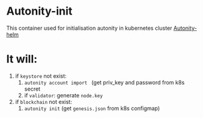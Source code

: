 # Autonity-init
This container used for initialisation autonity in kubernetes cluster
[Autonity-helm](https://github.com/clearmatics/autonity-helm)

# It will:

1. if `keystore` not exist:  
   1. `autonity account import ` (get priv_key and password from k8s secret
   1. if `validator`:  generate `node.key`
1. if `blockchain` not exist:
   1. `autonity init` (get `genesis.json` from k8s configmap)
 